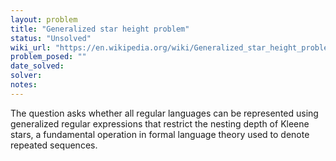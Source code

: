 ```yaml
---
layout: problem
title: "Generalized star height problem"
status: "Unsolved"
wiki_url: "https://en.wikipedia.org/wiki/Generalized_star_height_problem"
problem_posed: ""
date_solved:
solver:
notes:
---
```

The question asks whether all regular languages can be represented using generalized regular expressions that restrict the nesting depth of Kleene stars, a fundamental operation in formal language theory used to denote repeated sequences.